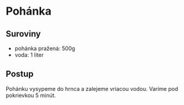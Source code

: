 # Pohánka

## Suroviny

- pohánka pražená: 500g
- voda: 1 liter

## Postup

Pohánku vysypeme do hrnca a zalejeme vriacou vodou. Varíme pod pokrievkou 5 minút.
